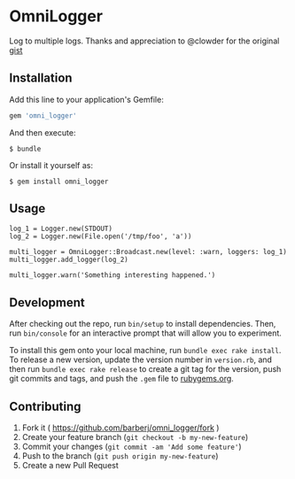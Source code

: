 # OmniLogger

Log to multiple logs. Thanks and appreciation to @clowder for the original [gist](https://gist.github.com/clowder/3639600)

## Installation

Add this line to your application's Gemfile:

```ruby
gem 'omni_logger'
```

And then execute:

    $ bundle

Or install it yourself as:

    $ gem install omni_logger

## Usage

    log_1 = Logger.new(STDOUT)
    log_2 = Logger.new(File.open('/tmp/foo', 'a'))

    multi_logger = OmniLogger::Broadcast.new(level: :warn, loggers: log_1)
    multi_logger.add_logger(log_2)

    multi_logger.warn('Something interesting happened.')

## Development

After checking out the repo, run `bin/setup` to install dependencies. Then, run `bin/console` for an interactive prompt that will allow you to experiment.

To install this gem onto your local machine, run `bundle exec rake install`. To release a new version, update the version number in `version.rb`, and then run `bundle exec rake release` to create a git tag for the version, push git commits and tags, and push the `.gem` file to [rubygems.org](https://rubygems.org).

## Contributing

1. Fork it ( https://github.com/barberj/omni_logger/fork )
2. Create your feature branch (`git checkout -b my-new-feature`)
3. Commit your changes (`git commit -am 'Add some feature'`)
4. Push to the branch (`git push origin my-new-feature`)
5. Create a new Pull Request
